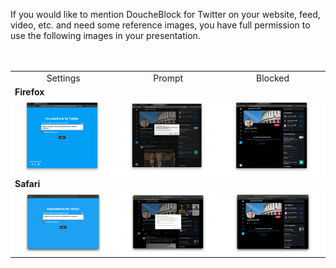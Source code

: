If you would like to mention DoucheBlock for Twitter on your website,
feed, video, etc. and need some reference images, you have full
permission to use the following images in your presentation.

<table style="margin:3rem 0">
<tr style="text-align:center;"><td>Settings</td><td>Prompt</td><td>Blocked</td></tr>
<tr style="font-weight:bold;"><td colspan="3">Firefox</td></tr>
<tr style="text-align:center; background:#fff;">
<td><a href="https://raw.githubusercontent.com/MobileFirstLLC/doucheblock/master/.github/screenshots/firefox_settings.png"><img src="https://raw.githubusercontent.com/MobileFirstLLC/doucheblock/master/.github/screenshots/firefox_settings.png" width="300"/></a></td>
<td><a href="https://raw.githubusercontent.com/MobileFirstLLC/doucheblock/master/.github/screenshots/firefox_prompt.png"><img src="https://raw.githubusercontent.com/MobileFirstLLC/doucheblock/master/.github/screenshots/firefox_prompt.png" width="300"/></a></td>
<td><a href="https://raw.githubusercontent.com/MobileFirstLLC/doucheblock/master/.github/screenshots/firefox_blocked.png"><img src="https://raw.githubusercontent.com/MobileFirstLLC/doucheblock/master/.github/screenshots/firefox_blocked.png" width="300"/></a></td>
</tr>
<tr style="font-weight:bold;"><td colspan="3">Safari</td></tr>
<tr style="text-align:center; background:#fff;">
<td><a href="https://raw.githubusercontent.com/MobileFirstLLC/doucheblock/master/.github/screenshots/safari_settings.png"><img src="https://raw.githubusercontent.com/MobileFirstLLC/doucheblock/master/.github/screenshots/safari_settings.png" width="300"/></a></td>
<td><a href="https://raw.githubusercontent.com/MobileFirstLLC/doucheblock/master/.github/screenshots/safari_prompt.png"><img src="https://raw.githubusercontent.com/MobileFirstLLC/doucheblock/master/.github/screenshots/safari_prompt.png" width="300"/></a></td>
<td><a href="https://raw.githubusercontent.com/MobileFirstLLC/doucheblock/master/.github/screenshots/safari_blocked.png"><img src="https://raw.githubusercontent.com/MobileFirstLLC/doucheblock/master/.github/screenshots/safari_blocked.png" width="300"/></a></td>
</tr>
</table>

